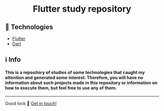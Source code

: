 <h1 align="center">Flutter study repository</h1>

## :rocket: Technologies

* [Flutter](https://flutter.dev/)
* [Dart](https://dart.dev/)


## :information_source: Info

#### This is a repository of studies of some technologies that caught my attention and generated some interest. Therefore, you will have no information about such projects made in this repository or information on how to execute them, but feel free to use any of them.

---

Good lock :wave: [Get in touch!](https://www.linkedin.com/in/nelsonwenner/)

